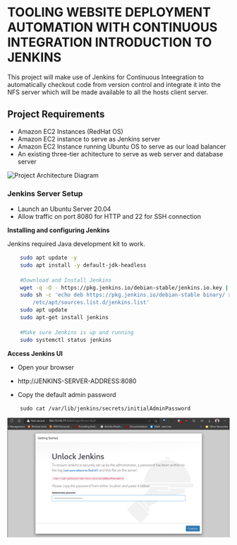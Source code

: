 # TOOLING WEBSITE DEPLOYMENT AUTOMATION WITH CONTINUOUS INTEGRATION INTRODUCTION TO JENKINS

This project will make use of Jenkins for Continuous Inteegration to automatically checkout code from version control and integrate it into the NFS server which will be made available to all the hosts client server.

## Project Requirements
- Amazon EC2 Instances (RedHat OS)
- Amazon EC2 instance to serve as Jenkins server
- Amazon EC2 Instance running Ubuntu OS to serve as our load balancer
- An existing three-tier achitecture to serve as web server and database server


![Project Architecture Diagram](https://darey.io/wp-content/uploads/2021/07/add_jenkins.png)

### Jenkins Server Setup
- Launch an Ubuntu Server 20.04
- Allow traffic on port 8080 for HTTP and 22 for SSH connection 

**Installing and configuring Jenkins**

Jenkins required Java development kit to work.

```bash
    sudo apt update -y
    sudo apt install -y default-jdk-headless

    #Download and Install Jenkins
    wget -q -O - https://pkg.jenkins.io/debian-stable/jenkins.io.key | sudo apt-key add -
    sudo sh -c 'echo deb https://pkg.jenkins.io/debian-stable binary/ > \
        /etc/apt/sources.list.d/jenkins.list'
    sudo apt update
    sudo apt-get install jenkins

    #Make sure Jenkins is up and running
    sudo systemctl status jenkins
```

**Access Jenkins UI**
- Open your browser
- http://JENKINS-SERVER-ADDRESS:8080

- Copy the default admin password

```
    sudo cat /var/lib/jenkins/secrets/initialAdminPassword
```
![App Screenshots](https://github.com/scholarship-task/tooling/blob/master/project-09/screenshots/project9-jenkins-ui.png)

